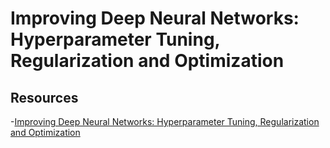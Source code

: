 # Improving Deep Neural Networks: Hyperparameter Tuning, Regularization and Optimization

## Resources

-[Improving Deep Neural Networks: Hyperparameter Tuning, Regularization and Optimization](https://www.coursera.org/learn/deep-neural-network?specialization=deep-learning)